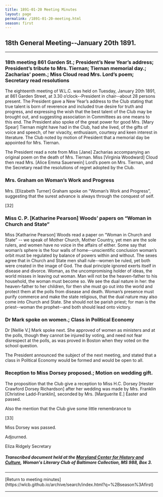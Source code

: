 ```yaml
---
title: 1891-01-20 Meeting Minutes
layout: page
permalink: /1891-01-20-meeting.html
season: first
---
```


<style>
    #maincontent{
        font-size:1.4em;
    }
</style>
## 18th General Meeting--January 20th 1891.
<hr>

### 18th meeting 861 Garden St.; President’s New Year’s address; President’s tribute to Mrs. Tiernan; Tiernan memorial day.; Zacharias’ poem.; Miss Cloud read Mrs. Lord’s poem; Secretary read resolutions

The eighteenth meeting of W.L.C. was held on Tuesday, January 20th 1891, at 861 Garden Street, at 3.30 o’clock--President in chair--about 28 persons present. The President gave a New Year’s address to the Club stating that true talent is born of reverence and included true desire for truth and progress, and expressing the wish that the best talent of the Club may be brought out, and suggesting association in Committees as one means to this end. The President also spoke of the great power for good Mrs. [Mary Spear] Tiernan might have had in the Club, had she lived, of the gifts of voice and speech, of her vivacity, enthusiasm, courtesy and keen interest in literature. The Club noted by motion of President that a memorial day be appointed for Mrs. Tiernan.

The President read a note from Miss [Jane] Zacharias accompanying an original poem on the death of Mrs. Tiernan. Miss [Virginia Woodward] Cloud then read Mrs. [Alice Emma Sauerwein] Lord’s poem on Mrs. Tiernan, and the Secretary read the resolutions of regret adopted by the Club.

### Mrs. Graham on Woman’s Work and Progress

Mrs. [Elizabeth Turner] Graham spoke on “Woman’s Work and Progress”, suggesting that the surest advance is always through the conquest of self.

[32]

### Miss C. P. [Katharine Pearson] Woods’ papers on “Woman in Church and State”

Miss [Katharine Pearson] Woods read a paper on “Woman in Church and State” -- we speak of Mother Church, Mother Country, yet men are the sole rulers, and women have no voice in the affairs of either. Some say that woman’s sphere is the four walls of home--unscientific conclusion woman’s orbit must be regulated by balance of powers within and without. The sexes agree that in Church and State men shall rule--women be ruled, yet both were created in the image of God. The dual principle ignored exerts itself in disease and divorce. Woman, as the uncompromising holder of ideas, the world misses in leaving out woman. Man will not be the heaven-father to his household, the woman must become so. We see the dual nature in her: the heaven-father to her children, for then she must go out into the world and protect them at the polls from disease and death. Woman’s presence must purify commerce and make the state religious, that the dual nature may also come into Church and State. She should not be parish priest; for man is the priest--woman the prophet--and both should lead onto victory.

### Dr Mark spoke on women.; Class in Political Economy

Dr [Nellie V.] Mark spoke next. She approved of women as ministers and at the polls, though they cannot be injured by voting, and need not fear disrespect at the polls, as was proved in Boston when they voted on the school question.

The President announced the subject of the next meeting, and stated that a class in Political Economy would be formed and would be open to all.

### Reception to Miss Dorsey proposed.; Motion on wedding gift.

The proposition that the Club give a reception to Miss H.C. Dorsey [Hester Crawford Dorsey Richardson] after her wedding was made by Mrs. Franklin [Christine Ladd-Franklin], seconded by Mrs. [Marguerite E.] Easter and passed.

Also the mention that the Club give some little remembrance to

[33]

Miss Dorsey was passed.

Adjourned.

Eliza Ridgely
Secretary

##### Transcribed document held at the [Maryland Center for History and Culture](http://mdhs.org/), Woman's Literary Club of Baltimore Collection, MS 988, Box 3. 

<hr>
[Return to meeting minutes](https://wlcb.github.io/archive/search/index.html?q=%2Bseason%3Afirst)
<hr>